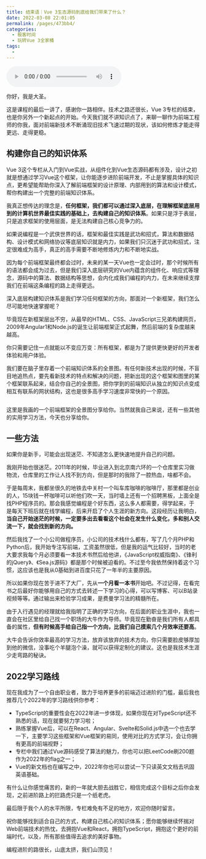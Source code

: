 ```yaml
---
title: 结束语｜Vue 3生态源码到底给我们带来了什么？
date: 2022-03-08 22:01:05
permalink: /pages/473bb4/
categories:
  - 极客时间
  - 玩转Vue 3全家桶
tags:
  - 
---
```

<audio title="结束语｜Vue 3生态源码到底给我们带来了什么？" src="https://static001.geekbang.org/resource/audio/13/96/13456eca46786aeec30cb6153789ac96.mp3" controls="controls"></audio> 
<p>你好，我是大圣。</p><p>这是课程的最后一讲了，感谢你一路相伴。技术之路还很长，Vue 3专栏的结束，也是你另外一个新起点的开始。今天我们就不讲知识点了，来聊一聊作为前端工程师的你我，面对前端新技术不断涌现旧技术飞速过期的现状，该如何修炼才能走得更远、走得更稳。</p><h2>构建你自己的知识体系</h2><p>Vue 3这个专栏从入门到Vue实战，从组件化到Vue生态源码都有涉及，设计之初就是想通过学习Vue这个框架，让你能逐步进阶前端开发，不止是掌握具体的知识点，更希望能帮助你深入了解前端框架的设计原理、内部用到的算法和设计模式，帮你构建出一个完整的前端知识体系。</p><p>我真正想传达的理念是，<strong>任何框架，我们都可以通过深入底层，在理解框架底层用到的计算机世界最佳实践的基础上，去构建自己的知识体系</strong>。如果只是浮于表层，只是追求框架的使用层面，是无法构建自己核心竞争力的。</p><p>如果说编程是一个武侠世界的话，框架和最佳实践是武功和招式，算法和数据结构、设计模式和网络协议等底层知识就是内力，如果我们只沉迷于武功和招式，注定很难成为高手，真正的高手需要不断地修炼内力和不断地实战。</p><p>因为每个前端框架最终都会过时，未来的某一天Vue也一定会过时，那个时候所有的语法都会成为过去，但是我们深入底层研究的Vue内蕴含的组件化、响应式等理念，源码中的算法、数据结构等思想，会内化成我们编程的内力，在未来继续支撑我们在前端这条编程的路上走得更远。</p><!-- [[[read_end]]] --><p>深入底层构建知识体系是我们学习任何框架的方向，那面对一个新框架，我们怎么尽可能地快速掌握呢？</p><p>毕竟现在新框架层出不穷，从最早的HTML、CSS、JavaScript三兄弟构建网页，2009年Angular1和Node.js的诞生让前端框架正式起舞，然后前端的复杂度越来越高。</p><p>你只需要记住一点就能以不变应万变：所有框架，都是为了提供更快更好的开发者体验和用户体验。</p><p>我们要在脑子里存着一个前端知识体系的全景图。有任何新技术出现的时候，不盲目地追热点，要先看新技术的特点和解决的问题，把新出现的这个框架和图里的某个框架联系起来，结合你自己的全景图，把你学到的前端知识从独立的知识点变成相互有联系的网状结构，这也是很多高手学习速度非常快的一个原因。</p><p><img src="https://static001.geekbang.org/resource/image/c0/9f/c0dec6954byy36cfdd1c296f4327aa9f.jpeg?wh=3411x2416" alt=""></p><p>这里是我画的一个前端框架的全景图分享给你。当然就我自己来说，还有一些其他的实用学习方法，今天也分享给你。</p><h2>一些方法</h2><p>如果你是新手，可能会出现迷茫、不知道怎么更快速地提升自己的问题。</p><p>我刚开始也很迷茫。2011年的时候，毕业进入到北京南六环的一个仓库里实习做物流，仓库里的工作让人找不到方向，但是那时的我除了一腔热血，啥都不会。</p><p>于是每周末，我都坐很久的地铁去中关村一个叫车库咖啡的咖啡厅，那里都是创业的人，15块钱一杯咖啡可以听他们吹一天，当时墙上还有一个招聘黑板，上面全是找PHP程序员的。那会我感觉编程是个好东西，这么多人都需要，得学起来，于是每天下班后就在线学编程，后来开启了个人生涯的新方向。这段经历让我明白，<strong>当自己开始迷茫的时候，一定要多出去看看这个社会在发生什么变化，多和别人交流一下，就会找到新的方向。</strong></p><p>然后我找了一个小公司做程序员，小公司的技术栈什么都有，写了几个月PHP和Python后，我开始专注写前端，工资虽然很低，但是我的运气比较好，当时的老大要求我每个月必须要看一本技术书然后给他讲，《JavaScript权威指南》、《锋利的jQuery》、《Sea.js源码》都是那个时候被迫看的。不过至今我依然保持着这个习惯，这应该也是我从0基础到进百度只花了一年半的主要原因。</p><p>所以如果你现在苦于进不了大厂，先从<strong>一个月看一本书</strong>开始吧。不过记得，在看完书之后最好你能够用自己的方式去转述一下学习的心得，可以写博客、可以B站录视频等等。通过输出来检验学习成果，是费曼学习法的精髓所在。</p><p>由于入行遇见的经理就给我指明了正确的学习方向，在后面的职业生涯中，我也一直会在社区里给自己找一个职场的大牛作为导师。毕竟现在勤奋是我们所有人都具备的属性，<strong>但有时候高手给自己指一个方向，比我们自己摸索几个月效率还要高</strong>。</p><p>大牛会告诉你效率最高的学习方法，放弃该放弃的技术方向，你只需要脸皮够厚加到他的微信，没事吃个羊腿泡个澡，就可以获得定制化的建议。这也是我技术生涯少走弯路的秘诀。</p><h2>2022学习路线</h2><p>现在我成为了一个自由职业者，致力于培养更多的前端迈过进阶的门槛，最后我也推荐几个2022年的学习路线供你参考：</p><ul>
<li>TypeScript的重要性会在2022年进一步体现，如果你现在对TypeScript还不熟悉的话，现在就要努力学习啦；</li>
<li>熟练掌握Vue后，可以在React、Angular、Svelte和Solid.js中选一个也去学一下，主要学习这些框架和Vue框架的易同，使用对比的方式学习，会让你拥有更高的前端视野；</li>
<li>专栏中我们通过Vue源码感受了算法的魅力，你也可以把LeetCode刷200题作为2022年的flag之一；</li>
<li>Vue的新文档也在编写之中，2022年你也可以尝试一下只读英文文档去巩固英语基础。</li>
</ul><p>有什么让你感觉痛苦的，新的一年就大胆去战胜它，相信完成这个目标之后你会发现，之前进阶路上的拦路虎只是一个纸老虎。</p><p>最后限于我个人的水平所限，专栏难免有不足的地方，欢迎你随时留言。</p><p>祝你能够找到适合自己的方式，构建自己核心的知识体系；愿你能够继续怀揣对Web前端技术的热忱，去拥抱Vue和React，拥抱TypeScript，拥抱这个更好的前端时代，以及，所有那些值得去追求的美好事物。</p><p>编程进阶的路很长，山底太挤，我们山顶见！</p>